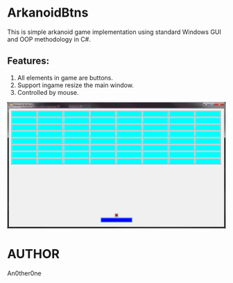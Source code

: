 # ArkanoidBtns

This is simple arkanoid game implementation using standard Windows GUI and OOP methodology in C#.

## Features:

1. All elements in game are buttons.
2. Support ingame resize the main window.
3. Controlled by mouse.

![m28.gif](img/sshot01.png)

# AUTHOR
   An0ther0ne
